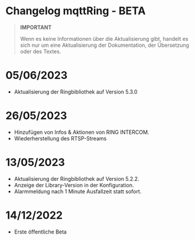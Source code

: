 # Changelog mqttRing - BETA

>**IMPORTANT**
>
>Wenn es keine Informationen über die Aktualisierung gibt, handelt es sich nur um eine Aktualisierung der Dokumentation, der Übersetzung oder des Textes.

# 05/06/2023
- Aktualisierung der Ringbibliothek auf Version 5.3.0

# 26/05/2023
- Hinzufügen von Infos & Aktionen von RING INTERCOM.
- Wiederherstellung des RTSP-Streams

# 13/05/2023
- Aktualisierung der Ringbibliothek auf Version 5.2.2.
- Anzeige der Library-Version in der Konfiguration.
- Alarmmeldung nach 1 Minute Ausfallzeit statt sofort.

# 14/12/2022
- Erste öffentliche Beta
